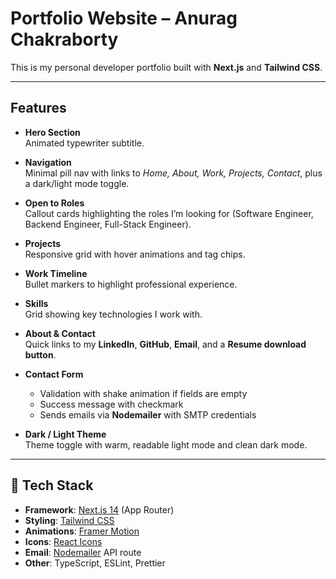 # Portfolio Website – Anurag Chakraborty

This is my personal developer portfolio built with **Next.js** and **Tailwind CSS**.  

---

## Features

- **Hero Section**  
  Animated typewriter subtitle.

- **Navigation**  
  Minimal pill nav with links to *Home, About, Work, Projects, Contact*, plus a dark/light mode toggle.

- **Open to Roles**  
  Callout cards highlighting the roles I’m looking for (Software Engineer, Backend Engineer, Full-Stack Engineer).

- **Projects**  
  Responsive grid with hover animations and tag chips.

- **Work Timeline**  
  Bullet markers to highlight professional experience.

- **Skills**  
  Grid showing key technologies I work with.

- **About & Contact**  
  Quick links to my **LinkedIn**, **GitHub**, **Email**, and a **Resume download button**.

- **Contact Form**  
  - Validation with shake animation if fields are empty  
  - Success message with checkmark  
  - Sends emails via **Nodemailer** with SMTP credentials

- **Dark / Light Theme**  
  Theme toggle with warm, readable light mode and clean dark mode.

---

## 🚀 Tech Stack

- **Framework**: [Next.js 14](https://nextjs.org/) (App Router)
- **Styling**: [Tailwind CSS](https://tailwindcss.com/)
- **Animations**: [Framer Motion](https://www.framer.com/motion/)
- **Icons**: [React Icons](https://react-icons.github.io/react-icons/)
- **Email**: [Nodemailer](https://nodemailer.com/) API route
- **Other**: TypeScript, ESLint, Prettier
